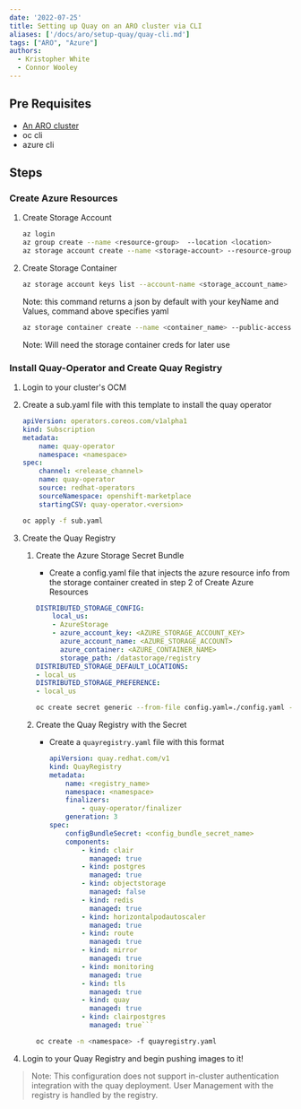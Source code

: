 ```yaml
---
date: '2022-07-25'
title: Setting up Quay on an ARO cluster via CLI
aliases: ['/docs/aro/setup-quay/quay-cli.md']
tags: ["ARO", "Azure"]
authors:
  - Kristopher White
  - Connor Wooley
---
```


## Pre Requisites

* [An ARO cluster](/docs/quickstart-aro.html)
* oc cli
* azure cli

## Steps

### Create Azure Resources
1. Create Storage Account
    ```bash
    az login
    az group create --name <resource-group>  --location <location>
    az storage account create --name <storage-account> --resource-group <resource-group> \ --location eastus --sku Standard_LRS --kind  StorageV2
    ```
2. Create Storage Container
    ```bash
    az storage account keys list --account-name <storage_account_name> --resource-group <resource_group> --output yaml
    ```
    Note: this command returns a json by default with your keyName and Values, command above specifies yaml

    ```bash
    az storage container create --name <container_name> --public-access blob \ --account-name <AZURE_STORAGE_ACCOUNT> --account-key <AZURE_STORAGE_ACCOUNT_KEY>
    ```
    Note: Will need the storage container creds for later use

### Install Quay-Operator and Create Quay Registry

1. Login to your cluster's OCM
2. Create a sub.yaml file with this template to install the quay operator

    ```yaml
    apiVersion: operators.coreos.com/v1alpha1
    kind: Subscription
    metadata:
        name: quay-operator
        namespace: <namespace>
    spec:
        channel: <release_channel>
        name: quay-operator
        source: redhat-operators
        sourceNamespace: openshift-marketplace
        startingCSV: quay-operator.<version>
    ```

    ```bash
    oc apply -f sub.yaml
    ```
3. Create the Quay Registry
    1. Create the Azure Storage Secret Bundle
        - Create a config.yaml file that injects the azure resource info from the storage container created in step 2 of Create Azure Resources
        ```yaml
        DISTRIBUTED_STORAGE_CONFIG:
            local_us:
            - AzureStorage
            - azure_account_key: <AZURE_STORAGE_ACCOUNT_KEY>
              azure_account_name: <AZURE_STORAGE_ACCOUNT>
              azure_container: <AZURE_CONTAINER_NAME>
              storage_path: /datastorage/registry
        DISTRIBUTED_STORAGE_DEFAULT_LOCATIONS:
        - local_us
        DISTRIBUTED_STORAGE_PREFERENCE:
        - local_us
        ```

        ```bash
        oc create secret generic --from-file config.yaml=./config.yaml -n <namespace> <config_bundle_secret_name>
        ```
    2. Create the Quay Registry with the Secret
        - Create a `quayregistry.yaml` file with this format
            ```yaml
            apiVersion: quay.redhat.com/v1
            kind: QuayRegistry
            metadata:
                name: <registry_name>
                namespace: <namespace>
                finalizers:
                    - quay-operator/finalizer
                generation: 3
            spec:
                configBundleSecret: <config_bundle_secret_name>
                components:
                    - kind: clair
                      managed: true
                    - kind: postgres
                      managed: true
                    - kind: objectstorage
                      managed: false
                    - kind: redis
                      managed: true
                    - kind: horizontalpodautoscaler
                      managed: true
                    - kind: route
                      managed: true
                    - kind: mirror
                      managed: true
                    - kind: monitoring
                      managed: true
                    - kind: tls
                      managed: true
                    - kind: quay
                      managed: true
                    - kind: clairpostgres
                      managed: true```
        ```bash
        oc create -n <namespace> -f quayregistry.yaml
        ```
4. Login to your Quay Registry and begin pushing images to it!

> Note: This configuration does not support in-cluster authentication integration with the quay deployment. User Management with the registry is handled by the registry.

